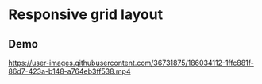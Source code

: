 # Responsive grid layout

## Demo

https://user-images.githubusercontent.com/36731875/186034112-1ffc881f-86d7-423a-b148-a764eb3ff538.mp4
